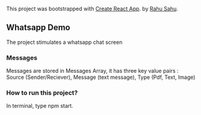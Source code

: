 This project was bootstrapped with [Create React App](https://github.com/facebook/create-react-app). by [Rahu Sahu](http://rahulsahu.in/).

## Whatsapp Demo  

The project stimulates a whatsapp chat screen

### Messages

Messages are stored in Messages Array, it has three key value pairs : Source (Sender/Reciever), Message (text message), Type (Pdf, Text, Image) 

### How to run this project? 

In terminal, type npm start.
